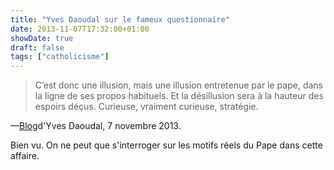 ```yaml
---
title: "Yves Daoudal sur le fameux questionnaire"
date: 2013-11-07T17:32:00+01:00
showDate: true
draft: false
tags: ["catholicisme"]
---
```


>C’est donc une illusion, mais une illusion entretenue par le pape, dans la ligne de ses propos habituels. Et la désillusion sera à la hauteur des espoirs déçus. Curieuse, vraiment curieuse, stratégie.

—[Blog](http://yvesdaoudal.hautetfort.com/archive/2013/11/07/a-propos-du-fameux-questionnaire-5215697.html)d'Yves Daoudal, 7&nbsp;novembre 2013.

Bien vu. On ne peut que s'interroger sur les motifs réels du Pape dans cette affaire.